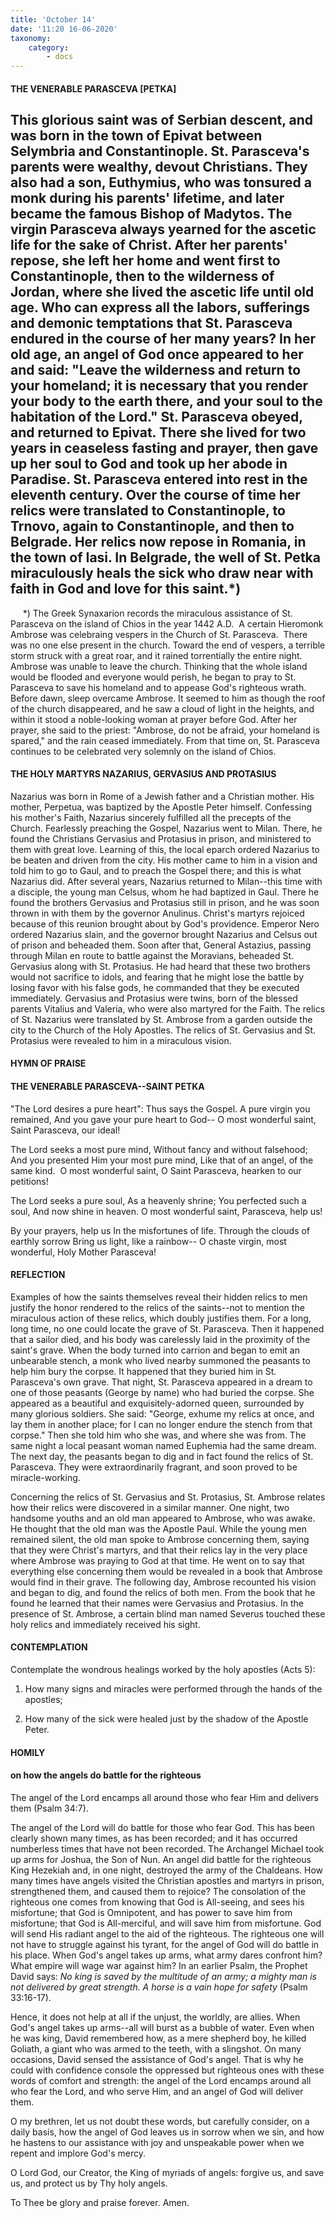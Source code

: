```yaml
---
title: 'October 14'
date: '11:20 16-06-2020'
taxonomy:
    category:
        - docs
---
```


#### THE VENERABLE PARASCEVA [PETKA]

This glorious saint was of Serbian descent, and was born in the town of Epivat between Selymbria and Constantinople. St. Parasceva's parents were wealthy, devout Christians. They also had a son, Euthymius, who was tonsured a monk during his parents' lifetime, and later became the famous Bishop of Madytos. The virgin Parasceva always yearned for the ascetic life for the sake of Christ. After her parents' repose, she left her home and went first to Constantinople, then to the wilderness of Jordan, where she lived the ascetic life until old age. Who can express all the labors, sufferings and demonic temptations that St. Parasceva endured in the course of her many years? In her old age, an angel of God once appeared to her and said: "Leave the wilderness and return to your homeland; it is necessary that you render your body to the earth there, and your soul to the habitation of the Lord." St. Parasceva obeyed, and returned to Epivat. There she lived for two years in ceaseless fasting and prayer, then gave up her soul to God and took up her abode in Paradise. St. Parasceva entered into rest in the eleventh century. Over the course of time her relics were translated to Constantinople, to Trnovo, again to Constantinople, and then to Belgrade. Her relics now repose in Romania, in the town of Iasi. In Belgrade, the well of St. Petka miraculously heals the sick who draw near with faith in God and love for this saint.*)
--------------------
     *) The Greek Synaxarion records the miraculous assistance of St. Parasceva on the island of Chios in the year 1442 A.D.  A certain Hieromonk Ambrose was celebraing vespers in the Church of St. Parasceva.  There was no one else present in the church. Toward the end of vespers, a terrible storm struck with a great roar, and it rained torrentially the entire night. Ambrose was unable to leave the church. Thinking that the whole island would be flooded and everyone would perish, he began to pray to St. Parasceva to save his homeland and to appease God's righteous wrath. Before dawn, sleep overcame Ambrose. It seemed to him as though the roof of the church disappeared, and he saw a cloud of light in the heights, and within it stood a noble-looking woman at prayer before God. After her prayer, she said to the priest: "Ambrose, do not be afraid, your homeland is spared," and the rain ceased immediately. From that time on, St. Parasceva continues to be celebrated very solemnly on the island of Chios.

#### THE HOLY MARTYRS NAZARIUS, GERVASIUS AND PROTASIUS

Nazarius was born in Rome of a Jewish father and a Christian mother. His mother, Perpetua, was baptized by the Apostle Peter himself. Confessing his mother's Faith, Nazarius sincerely fulfilled all the precepts of the Church. Fearlessly preaching the Gospel, Nazarius went to Milan. There, he found the Christians Gervasius and Protasius in prison, and ministered to them with great love. Learning of this, the local eparch ordered Nazarius to be beaten and driven from the city. His mother came to him in a vision and told him to go to Gaul, and to preach the Gospel there; and this is what Nazarius did. After several years, Nazarius returned to Milan--this time with a disciple, the young man Celsus, whom he had baptized in Gaul. There he found the brothers Gervasius and Protasius still in prison, and he was soon thrown in with them by the governor Anulinus. Christ's martyrs rejoiced because of this reunion brought about by God's providence. Emperor Nero ordered Nazarius slain, and the governor brought Nazarius and Celsus out of prison and beheaded them. Soon after that, General Astazius, passing through Milan en route to battle against the Moravians, beheaded St. Gervasius along with St. Protasius. He had heard that these two brothers would not sacrifice to idols, and fearing that he might lose the battle by losing favor with his false gods, he commanded that they be executed immediately. Gervasius and Protasius were twins, born of the blessed parents Vitalius and Valeria, who were also martyred for the Faith. The relics of St. Nazarius were translated by St. Ambrose from a garden outside the city to the Church of the Holy Apostles. The relics of St. Gervasius and St. Protasius were revealed to him in a miraculous vision.



#### HYMN OF PRAISE
#### 

#### THE VENERABLE PARASCEVA--SAINT PETKA

"The Lord desires a pure heart":
Thus says the Gospel.
A pure virgin you remained,
And you gave your pure heart to God--
O most wonderful saint,
Saint Parasceva, our ideal!

The Lord seeks a most pure mind,
Without fancy and without falsehood;
And you presented Him your most pure mind,
Like that of an angel, of the same kind. 
O most wonderful saint,
O Saint Parasceva, hearken to our petitions!

The Lord seeks a pure soul,
As a heavenly shrine;
You perfected such a soul,
And now shine in heaven.
O most wonderful saint,
Parasceva, help us!

By your prayers, help us
In the misfortunes of life.
Through the clouds of earthly sorrow
Bring us light, like a rainbow--
O chaste virgin, most wonderful,
Holy Mother Parasceva!


#### REFLECTION

Examples of how the saints themselves reveal their hidden relics to men justify the honor rendered to the relics of the saints--not to mention the miraculous action of these relics, which doubly justifies them. For a long, long time, no one could locate the grave of St. Parasceva. Then it happened that a sailor died, and his body was carelessly laid in the proximity of the saint's grave. When the body turned into carrion and began to emit an unbearable stench, a monk who lived nearby summoned the peasants to help him bury the corpse. It happened that they buried him in St. Parasceva's own grave. That night, St. Parasceva appeared in a dream to one of those peasants (George by name) who had buried the corpse. She appeared as a beautiful and exquisitely-adorned queen, surrounded by many glorious soldiers. She said: "George, exhume my relics at once, and lay them in another place; for I can no longer endure the stench from that corpse." Then she told him who she was, and where she was from. The same night a local peasant woman named Euphemia had the same dream. The next day, the peasants began to dig and in fact found the relics of St. Parasceva. They were extraordinarily fragrant, and soon proved to be miracle-working.

Concerning the relics of St. Gervasius and St. Protasius, St. Ambrose relates how their relics were discovered in a similar manner. One night, two handsome youths and an old man appeared to Ambrose, who was awake. He thought that the old man was the Apostle Paul. While the young men remained silent, the old man spoke to Ambrose concerning them, saying that they were Christ's martyrs, and that their relics lay in the very place where Ambrose was praying to God at that time. He went on to say that everything else concerning them would be revealed in a book that Ambrose would find in their grave. The following day, Ambrose recounted his vision and began to dig, and found the relics of both men. From the book that he found he learned that their names were Gervasius and Protasius. In the presence of St. Ambrose, a certain blind man named Severus touched these holy relics and immediately received his sight.



#### CONTEMPLATION

Contemplate the wondrous healings worked by the holy apostles (Acts 5):

1.  How many signs and miracles were performed through the hands of the apostles;

1.  How many of the sick were healed just by the shadow of the Apostle Peter.



#### HOMILY

#### on how the angels do battle for the righteous

The angel of the Lord encamps all around those who fear Him and delivers them (Psalm 34:7).

The angel of the Lord will do battle for those who fear God. This has been clearly shown many times, as has been recorded; and it has occurred numberless times that have not been recorded. The Archangel Michael took up arms for Joshua, the Son of Nun. An angel did battle for the righteous King Hezekiah and, in one night, destroyed the army of the Chaldeans. How many times have angels visited the Christian apostles and martyrs in prison, strengthened them, and caused them to rejoice? The consolation of the righteous one comes from knowing that God is All-seeing, and sees his misfortune; that God is Omnipotent, and has power to save him from misfortune; that God is All-merciful, and will save him from misfortune. God will send His radiant angel to the aid of the righteous. The righteous one will not have to struggle against his tyrant, for the angel of God will do battle in his place. When God's angel takes up arms, what army dares confront him? What empire will wage war against him? In an earlier Psalm, the Prophet David says: *No king is saved by the multitude of an army; a mighty man is not delivered by great strength. A horse is a vain hope for safety* (Psalm 33:16-17). 

Hence, it does not help at all if the unjust, the worldly, are allies. When God's angel takes up arms--all will burst as a bubble of water. Even when he was king, David remembered how, as a mere shepherd boy, he killed Goliath, a giant who was armed to the teeth, with a slingshot. On many occasions, David sensed the assistance of God's angel. That is why he could with confidence console the oppressed but righteous ones with these words of comfort and strength: the angel of the Lord encamps around all who fear the Lord, and who serve Him, and an angel of God will deliver them.

O my brethren, let us not doubt these words, but carefully consider, on a daily basis, how the angel of God leaves us in sorrow when we sin, and how he hastens to our assistance with joy and unspeakable power when we repent and implore God's mercy.

O Lord God, our Creator, the King of myriads of angels: forgive us, and save us, and protect us by Thy holy angels.

To Thee be glory and praise forever. Amen.
